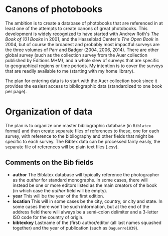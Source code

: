 # Canons of photobooks

The ambition is to create a database of photobooks that are referenced
in at least one of the attempts to create canons of great photobooks. 
This development is widely recognized to have started with Andrew Roth's 
*The Book of 101 Books* in 2001, and the Hasselblad Center's *The Open Book*
in 2004, but of course the broadest and probably most impactful surveys are 
the three volumes of Parr and Badger (2004, 2006, 2014). There are other 
global survey (such as the collection survey from the Auer collection published by 
Editions M+M), and a whole slew of surveys that are specific to geographical 
regions or time periods. My intention is to cover the surveys that are readily
available to me (starting with my home library).

The plan for entering data is to start with the Auer
collection book since it provides the easiest access to bibliographic data (standardized to one book per page).

# Organization of data

The plan is to organize one master bibliographic database (in `Biblatex` format) 
and then create separate files of references to these, one for each survey, with
reference to the bibliography and other fields that might be specific to each
survey. The Bibtex data can be processed fairly easily, the separate file of references
will be plain text files (.csv). 

## Comments on the Bib fields

- **author** The Biblatex database will typically reference the photographer as the *author* for
standard monographs. In some cases, there will instead be one or more editors listed
as the main creators of the book (in which case the *author* field will be empty). 
- **year** This will be the year of the first edition.
- **location** This will in some cases be the city, country, or city and state. In some cases there won't be such information, but at the end of the address field there will always be a semi-colon delimiter and a 3-letter ISO code for the country of origin. 
- **bibtexkey** Lastname of the (first) author/editor (all last names squashed together) and the year of publication (such as `Daguerre1839`).

